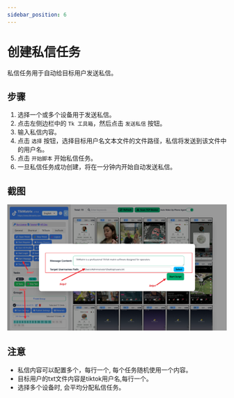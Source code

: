 ```yaml
---
sidebar_position: 6
---
```


# 创建私信任务

私信任务用于自动给目标用户发送私信。

## 步骤

1. 选择一个或多个设备用于发送私信。
2. 点击左侧边栏中的 `Tk 工具箱`，然后点击 `发送私信` 按钮。
3. 输入私信内容。
4. 点击 `选择` 按钮，选择目标用户名文本文件的文件路径，私信将发送到该文件中的用户名。
5. 点击 `开始脚本` 开始私信任务。
6. 一旦私信任务成功创建，将在一分钟内开始自动发送私信。

## 截图

![create-messagejob](../img/message.png)

## 注意

* 私信内容可以配置多个，每行一个, 每个任务随机使用一个内容。
* 目标用户的txt文件内容是tiktok用户名,每行一个。
* 选择多个设备时, 会平均分配私信任务。
